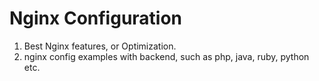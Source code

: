 # Nginx Configuration

1. Best Nginx features, or Optimization.
2. nginx config examples with backend, such as php, java, ruby, python etc.

